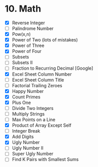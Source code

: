 # 10. Math

- [x] Reverse Integer
- [ ] Palindrome Number
- [x] Pow(x,n)
- [x] Power of Two (lots of mistakes)
- [x] Power of Three
- [x] Power of Four
- [ ] Subsets
- [ ] Subsets II
- [ ] Fraction to Recurring Decimal [Google]
- [x] Excel Sheet Column Number
- [ ] Excel Sheet Column Title
- [ ] Factorial Trailing Zeroes
- [x] Happy Number
- [x] Count Primes
- [x] Plus One
- [ ] Divide Two Integers
- [ ] Multiply Strings
- [ ] Max Points on a Line
- [x] Product of Array Except Self
- [ ] Integer Break
- [x] Add Digits
- [x] Ugly Number
- [ ] Ugly Number II
- [ ] Super Ugly Number
- [ ] Find K Pairs with Smallest Sums
